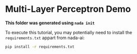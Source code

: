 # Multi-Layer Perceptron Demo
**This folder was generated using `nada init`**

To execute this tutorial, you may potentially need to install the `requirements.txt` appart from nada-ai:
```bash
pip install -r requirements.txt
```

